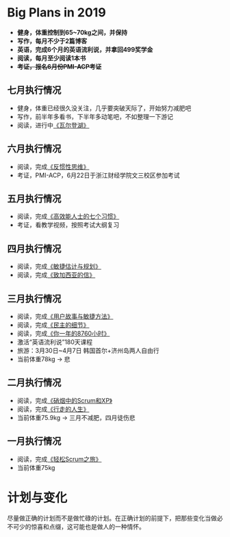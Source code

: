 # Big Plans in 2019
- **健身，体重控制到65~70kg之间，并保持**
- **写作，每月不少于2篇博客**
- **英语，完成6个月的英语流利说，并拿回499奖学金**
- **阅读，每月至少阅读1本书**
- ~~**考证，报名6月份PMI-ACP考证**~~

## 七月执行情况
- 健身，体重已经很久没关注，几乎要突破天际了，开始努力减肥吧
- 写作，前半年多看书，下半年多动笔吧，不如整理一下游记
- 阅读，进行中[《瓦尔登湖》](https://book.douban.com/subject/1865089/)

## 六月执行情况
- 阅读，完成[《反惯性思维》](https://book.douban.com/subject/27003169/)
- 考证，PMI-ACP，6月22日于浙江财经学院文三校区参加考试

## 五月执行情况
- 阅读，完成[《高效能人士的七个习惯》](https://book.douban.com/subject/5325618/)
- 考证，看教学视频，按照考试大纲复习

## 四月执行情况
- 阅读，完成[《敏捷估计与规划》](https://book.douban.com/subject/2188111/)
- 阅读，完成[《致加西亚的信》](https://book.douban.com/subject/26631275/)

## 三月执行情况
- 阅读，完成[《用户故事与敏捷方法》](https://book.douban.com/subject/4743056/)
- 阅读，完成[《民主的细节》](https://book.douban.com/subject/3813669/)
- 阅读，完成[《你一年的8760小时》](https://book.douban.com/subject/26695301/)
- 激活“英语流利说”180天课程
- 旅游：3月30日~4月7日 韩国首尔+济州岛两人自由行
- 当前体重78kg -> 悲

## 二月执行情况
- 阅读，完成[《硝烟中的Scrum和XP》](https://book.douban.com/subject/5501718/)
- 阅读，完成[《行走的人生》](https://book.douban.com/subject/27097472/)
- 当前体重75.9kg -> 三月不减肥，四月徒伤悲

## 一月执行情况
- 阅读，完成[《轻松Scrum之旅》](https://book.douban.com/subject/4201536/)
- 当前体重75kg

# 计划与变化
尽量做正确的计划而不是做忙碌的计划。在正确计划的前提下，把那些变化当做必不可少的惊喜和点缀，这可能也是做人的一种情怀。
